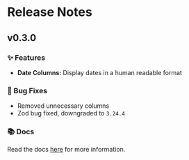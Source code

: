 # Release Notes

## v0.3.0

### ✨ Features

- **Date Columns:** Display dates in a human readable format

### 🐛 Bug Fixes

- Removed unnecessary columns
- Zod bug fixed, downgraded to `3.24.4`

### 📚 Docs

Read the docs [here](https://docs.letterspace.app) for more information.
